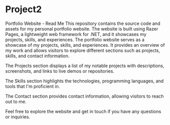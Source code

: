 # Project2

Portfolio Website - Read Me
This repository contains the source code and assets for my personal 
portfolio website. The website is built using Razer Pages, a lightweight web framework for .NET, and it showcases my projects, skills, and experiences.
The portfolio website serves as a showcase of my projects, skills, and experiences. 
It provides an overview of my work and allows visitors to explore different sections such as projects, skills, and contact information.

The Projects section displays a list of my notable projects with descriptions, screenshots, and links to live demos or repositories.

The Skills section highlights the technologies, programming languages, and tools that I'm proficient in.

The Contact section provides contact information, allowing visitors to reach out to me.

Feel free to explore the website and get in touch if you have any questions or inquiries.
